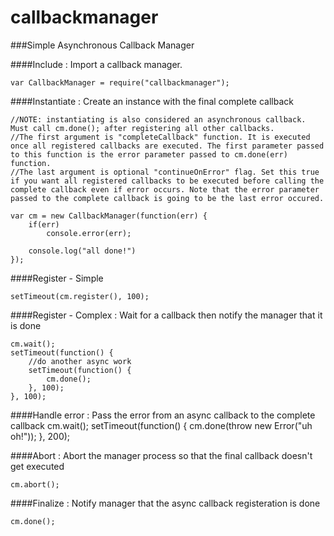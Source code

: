 callbackmanager
===============

###Simple Asynchronous Callback Manager

####Include : Import a callback manager.

	var CallbackManager = require("callbackmanager");


####Instantiate : Create an instance with the final complete callback

	//NOTE: instantiating is also considered an asynchronous callback. Must call cm.done(); after registering all other callbacks.
	//The first argument is "completeCallback" function. It is executed once all registered callbacks are executed. The first parameter passed to this function is the error parameter passed to cm.done(err) function.
	//The last argument is optional "continueOnError" flag. Set this true if you want all registered callbacks to be executed before calling the complete callback even if error occurs. Note that the error parameter passed to the complete callback is going to be the last error occured.

	var cm = new CallbackManager(function(err) {
		if(err)
			console.error(err);
		
		console.log("all done!")
	});	


####Register - Simple

	setTimeout(cm.register(), 100);

####Register - Complex : Wait for a callback then notify the manager that it is done

	cm.wait();
	setTimeout(function() {
		//do another async work
		setTimeout(function() {
			cm.done();
		}, 100);
	}, 100);

####Handle error : Pass the error from an async callback to the complete callback
	cm.wait();
	setTimeout(function() {
		cm.done(throw new Error("uh oh!"));
	}, 200);

####Abort : Abort the manager process so that the final callback doesn't get executed

	cm.abort();


####Finalize : Notify manager that the async callback registeration is done

	cm.done();
